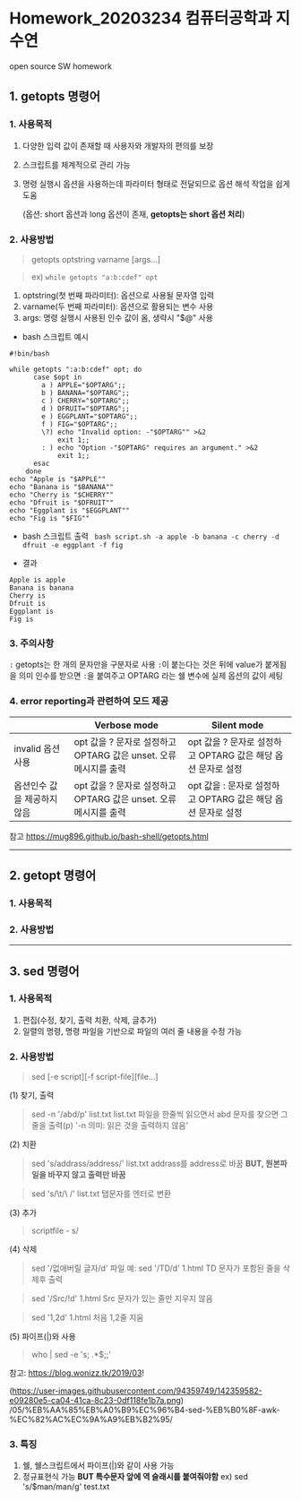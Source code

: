 # Homework_20203234 컴퓨터공학과 지수연
open source SW homework

## 1. getopts 명령어
### 1. 사용목적
  1) 다양한 입력 값이 존재할 때 사용자와 개발자의 편의를 보장
  2) 스크립트를 체계적으로 관리 가능
  3) 명령 실행시 옵션을 사용하는데 파라미터 형태로 전달되므로 옵션 해석 작업을 쉽게 도움
     
     (옵션: short 옵션과 long 옵션이 존재, **getopts는 short 옵션 처리**)
     
  
### 2. 사용방법
> getopts optstring varname [args...]

> ex) ```while getopts "a:b:cdef" opt```
  1) optstring(첫 번째 파라미터): 옵션으로 사용될 문자열 입력
  2) varname(두 번째 파라미터): 옵션으로 활용되는 변수 사용
  3) args: 명령 실행시 사용된 인수 값이 옴, 생략시 "$@" 사용

* bash 스크립트 예시
```
#!bin/bash

while getopts ":a:b:cdef" opt; do
      case $opt in
        a ) APPLE="$OPTARG";;
        b ) BANANA="$OPTARG";;
        c ) CHERRY="$OPTARG";;
        d ) DFRUIT="$OPTARG";;
        e ) EGGPLANT="$OPTARG";;
        f ) FIG="$OPTARG";;
        \?) echo "Invalid option: -"$OPTARG"" >&2
            exit 1;;
        : ) echo "Option -"$OPTARG" requires an argument." >&2
            exit 1;;
      esac
    done
echo "Apple is "$APPLE""
echo "Banana is "$BANANA""
echo "Cherry is "$CHERRY""
echo "Dfruit is "$DFRUIT""
echo "Eggplant is "$EGGPLANT""
echo "Fig is "$FIG""
```

* bash 스크립트 출력
``` bash script.sh -a apple -b banana -c cherry -d dfruit -e eggplant -f fig```

* 결과
```
Apple is apple
Banana is banana
Cherry is 
Dfruit is 
Eggplant is 
Fig is
```


### 3. 주의사항
`:` getopts는 한 개의 문자만을 구분자로 사용
`:`이 붙는다는 것은 뒤에 value가 붙게됨을 의미
인수를 받으면 `:`을 붙여주고 OPTARG 라는 쉘 변수에 실제 옵션의 값이 세팅


### 4. error reporting과 관련하여 모드 제공
||Verbose mode|Silent mode|
|-----|----------|----------|
|invalid 옵션 사용|opt 값을 ? 문자로 설정하고 OPTARG 값은 unset. 오류 메시지를 출력|	opt 값을 ? 문자로 설정하고 OPTARG 값은 해당 옵션 문자로 설정|
|옵션인수 값을 제공하지 않음|opt 값을 ? 문자로 설정하고 OPTARG 값은 unset. 오류 메시지를 출력|opt 값을 : 문자로 설정하고 OPTARG 값은 해당 옵션 문자로 설정|

참고 https://mug896.github.io/bash-shell/getopts.html

----


## 2. getopt 명령어
### 1. 사용목적
### 2. 사용방법
> 


----
## 3. sed 명령어
### 1. 사용목적
  1) 편집(수정, 찾기, 출력 치환, 삭제, 글추가)
  2) 일렬의 명령, 명령 파일을 기반으로 파일의 여러 줄 내용을 수정 가능


### 2. 사용방법
>sed [-e script][-f script-file][file...]

(1) 찾기, 출력
>sed -n '/abd/p' list.txt 
list.txt 파일을 한줄씩 읽으면서 abd 문자를 찾으면 그 줄을 출력(p)
'-n 의미: 읽은 것을 출력하지 않음'

(2) 치환 
>sed 's/addrass/address/' list.txt
addrass를 address로 바꿈 **BUT, 원본파일을 바꾸지 않고 출력만 바꿈**

>sed 's/\t/\ /' list.txt 
탭문자를 엔터로 변환


(3) 추가
>scriptfile - s/

(4) 삭제
>   sed '/없애버릴 글자/d' 파일
예: sed '/TD/d' 1.html
TD 문자가 포함된 줄을 삭제후 출력

> sed '/Src/!d' 1.html
Src 문자가 있는 줄만 지우지 않음

>sed '1,2d' 1.html
처음 1,2줄 지움

(5) 파이프(|)와 사용
> who | sed -e 's; .*$;;'

참고: https://blog.wonizz.tk/2019/03!

(https://user-images.githubusercontent.com/94359749/142359582-e09280e5-ca04-41ca-8c23-0df118fe1b7a.png)
/05/%EB%AA%85%EB%A0%B9%EC%96%B4-sed-%EB%B0%8F-awk-%EC%82%AC%EC%9A%A9%EB%B2%95/


### 3. 특징
  1) 쉘, 쉘스크립트에서 파이프(|)와 같이 사용 가능
  2) 정규표현식 가능 **BUT 특수문자 앞에 역 슬래시를 붙여줘야함**
     ex) sed 's/\$man/man/g' test.txt
